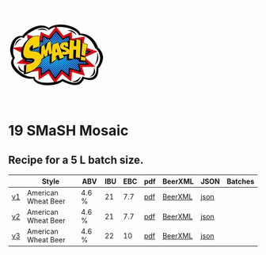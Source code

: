 ![logo](./19_SMaSH_Mosaic.jpeg)

# 19 SMaSH Mosaic

## Recipe for a 5 L batch size.

|    | Style | ABV | IBU | EBC | pdf | BeerXML | JSON | Batches |
|----|-------|-----|-----|-----|-----|---------|------|---------|
| [v1](./19_SMaSH_Mosaic_recipe.md) | American Wheat Beer | 4.6 % | 21 | 7.7 | [pdf](./19_SMaSH_Mosaic.pdf) | [BeerXML](./19_SMaSH_Mosaic.xml) | [json](./19_SMaSH_Mosaic.json) | |
| [v2](./19_SMaSH_Mosaic_v2_recipe.md) | American Wheat Beer | 4.6 % | 21 | 7.7 | [pdf](./19_SMaSH_Mosaic_v2.pdf) | [BeerXML](./19_SMaSH_Mosaic_v2.xml) | [json](./19_SMaSH_Mosaic_v2.json) | |
| [v3](./19_SMaSH_Mosaic_v3_recipe.md) | American Wheat Beer | 4.6 % | 22 | 10 | [pdf](./19_SMaSH_Mosaic_v3.pdf) | [BeerXML](./19_SMaSH_Mosaic_v3.xml) | [json](./19_SMaSH_Mosaic_v3.json) | |
